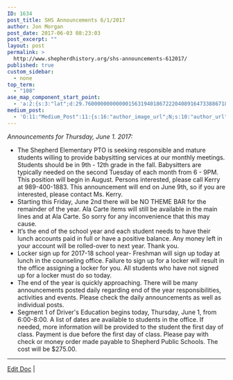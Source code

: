 ```yaml
---
ID: 1634
post_title: SHS Announcements 6/1/2017
author: Jon Morgan
post_date: 2017-06-03 08:23:03
post_excerpt: ""
layout: post
permalink: >
  http://www.shepherdhistory.org/shs-announcements-612017/
published: true
custom_sidebar:
  - none
top_term:
  - "108"
ase_map_component_start_point:
  - 'a:2:{s:3:"lat";d:29.760000000000001563194018672220408916473388671875;s:3:"lng";d:-95.3799999999999954525264911353588104248046875;}'
medium_post:
  - 'O:11:"Medium_Post":11:{s:16:"author_image_url";N;s:10:"author_url";N;s:11:"byline_name";N;s:12:"byline_email";N;s:10:"cross_link";s:2:"no";s:2:"id";N;s:21:"follower_notification";s:3:"yes";s:7:"license";s:19:"all-rights-reserved";s:14:"publication_id";s:12:"881fb60cdbf3";s:6:"status";s:4:"none";s:3:"url";N;}'
---
```

<i>Announcements for Thursday, June 1. 2017:</i>
<ul>
 	<li>The Shepherd Elementary PTO is seeking responsible and mature students willing to provide babysitting services at our monthly meetings. Students should be in 9th - 12th grade in the fall. Babysitters are typically needed on the second Tuesday of each month from 6 - 9PM. This position will begin in August. Persons interested, please call Kerry at 989-400-1883. This announcement will end on June 9th, so if you are interested, please contact Ms. Kerry.</li>
 	<li>Starting this Friday, June 2nd there will be NO THEME BAR for the remainder of the year. Ala Carte items will still be available in the main lines and at Ala Carte. So sorry for any inconvenience that this may cause.</li>
 	<li>It’s the end of the school year and each student needs to have their lunch accounts paid in full or have a positive balance. Any money left in your account will be rolled-over to next year. Thank you.</li>
 	<li>Locker sign up for 2017-18 school year- Freshman will sign up today at lunch in the counseling office. Failure to sign up for a locker will result in the office assigning a locker for you. All students who have not signed up for a locker must do so today.</li>
 	<li>The end of the year is quickly approaching. There will be many announcements posted daily regarding end of the year responsibilities, activities and events. Please check the daily announcements as well as individual posts.</li>
 	<li>Segment 1 of Driver's Education begins today, Thursday, June 1, from 6:00-8:00. A list of dates are available to students in the office. If needed, more information will be provided to the student the first day of class. Payment is due before the first day of class. Please pay with check or money order made payable to Shepherd Public Schools. The cost will be $275.00.</li>
</ul>

<hr />

<a href="https://docs.google.com/document/d/1-dleYJxNlylt4MGVuiZ6kIVdTn_iY8K3NO7HeBVlQQ4/edit?usp=sharing">Edit Doc</a> |
